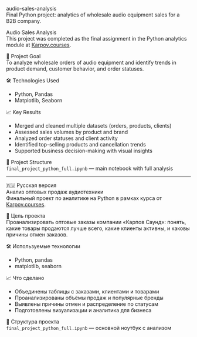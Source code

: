 audio-sales-analysis  
Final Python project: analytics of wholesale audio equipment sales for a B2B company.

Audio Sales Analysis  
This project was completed as the final assignment in the Python analytics module at [Karpov.courses](https://karpov.courses/).

📌 Project Goal  
To analyze wholesale orders of audio equipment and identify trends in product demand, customer behavior, and order statuses.

🛠 Technologies Used  
- Python, Pandas  
- Matplotlib, Seaborn

📈 Key Results  
- Merged and cleaned multiple datasets (orders, products, clients)  
- Assessed sales volumes by product and brand  
- Analyzed order statuses and client activity  
- Identified top-selling products and cancellation trends  
- Supported business decision-making with visual insights

📂 Project Structure  
`final_project_python_full.ipynb` — main notebook with full analysis

---

🇷🇺 Русская версия  
Анализ оптовых продаж аудиотехники  
Финальный проект по аналитике на Python в рамках курса от [Karpov.courses](https://karpov.courses/).

📌 Цель проекта  
Проанализировать оптовые заказы компании «Карпов Саунд»: понять, какие товары продаются лучше всего, какие клиенты активны, и каковы причины отмен заказов.

🛠 Используемые технологии  
- Python, pandas  
- matplotlib, seaborn

📈 Что сделано  
- Объединены таблицы с заказами, клиентами и товарами  
- Проанализированы объёмы продаж и популярные бренды  
- Выявлены причины отмен и распределение по статусам  
- Подготовлены визуализации и аналитика для бизнеса

📂 Структура проекта  
`final_project_python_full.ipynb` — основной ноутбук с анализом
